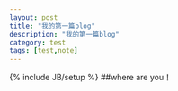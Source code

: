 ```yaml
---
layout: post
title: "我的第一篇blog"
description: "我的第一篇blog"
category: test 
tags: [test,note]
---
```




{% include JB/setup %}
##where are you！
